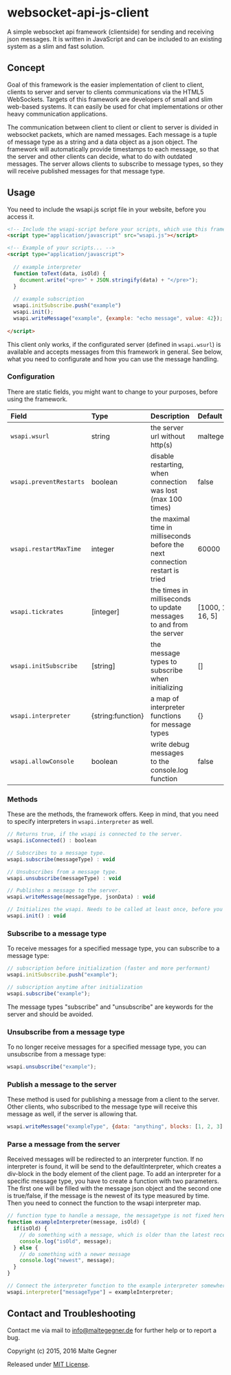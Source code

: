 # websocket-api-js-client
A simple websocket api framework (clientside) for sending and receiving json messages.
It is written in JavaScript and can be included to an existing system as a slim and fast solution.

## Concept
Goal of this framework is the easier implementation of client to client, clients to server and server to clients communications via the HTML5 WebSockets. Targets of this framework are developers of small and slim web-based systems. It can easily be used for chat implementations or other heavy communication applications.

The communication between client to client or client to server is divided in websocket packets, which are named messages.
Each message is a tuple of message type as a string and a data object as a json object. The framework will automatically provide timestamps to each message, so that the server and other clients can decide, what to do with outdated messages.
The server allows clients to subscribe to message types, so they will receive published messages for that message type.

## Usage
You need to include the wsapi.js script file in your website, before you access it.

```html
<!-- Include the wsapi-script before your scripts, which use this framework. -->
<script type="application/javascript" src="wsapi.js"></script>

<!-- Example of your scripts... -->
<script type="application/javascript">
  
  // example interpreter
  function toText(data, isOld) {
    document.write("<pre>" + JSON.stringify(data) + "</pre>");
  }
  
  // example subscription
  wsapi.initSubscribe.push("example")
  wsapi.init();
  wsapi.writeMessage("example", {example: "echo message", value: 42});
  
</script>
```

This client only works, if the configurated server (defined in ```wsapi.wsurl```) is available and accepts messages from this framework in general.
See below, what you need to configurate and how you can use the message handling.

### Configuration
There are static fields, you might want to change to your purposes, before using the framework.

| Field | Type | Description | Default |
|:------|:-----|:------------|:--------|
| ```wsapi.wsurl``` | string | the server url without http(s) | maltegegner.de/wsapi |
| ```wsapi.preventRestarts``` | boolean | disable restarting, when connection was lost (max 100 times) | false |
| ```wsapi.restartMaxTime``` | integer | the maximal time in milliseconds before the next connection restart is tried | 60000 |
| ```wsapi.tickrates``` | [integer] | the times in milliseconds to update messages to and from the server | [1000, 100, 50, 33, 16, 5] |
| ```wsapi.initSubscribe``` | [string] | the message types to subscribe when initializing | [] |
| ```wsapi.interpreter``` | {string:function} | a map of interpreter functions for message types | {} |
| ```wsapi.allowConsole``` | boolean | write debug messages to the console.log function | false |

### Methods
These are the methods, the framework offers.
Keep in mind, that you need to specify interpreters in ```wsapi.interpreter``` as well.

```javascript
// Returns true, if the wsapi is connected to the server.
wsapi.isConnected() : boolean

// Subscribes to a message type.
wsapi.subscribe(messageType) : void

// Unsubscribes from a message type.
wsapi.unsubscribe(messageType) : void

// Publishes a message to the server.
wsapi.writeMessage(messageType, jsonData) : void

// Initializes the wsapi. Needs to be called at least once, before you can write and read messages.
wsapi.init() : void
```

### Subscribe to a message type
To receive messages for a specified message type, you can subscribe to a message type:

```javascript
// subscription before initialization (faster and more performant)
wsapi.initSubscribe.push("example");

// subscription anytime after initialization
wsapi.subscribe("example");
```
The message types "subscribe" and "unsubscribe" are keywords for the server and should be avoided.


### Unsubscribe from a message type
To no longer receive messages for a specified message type, you can unsubscribe from a message type:
```javascript
wsapi.unsubscribe("example");
```

### Publish a message to the server
These method is used for publishing a message from a client to the server. Other clients, who subscribed to the message type will receive this message as well, if the server is allowing that.
```javascript
wsapi.writeMessage("exampleType", {data: "anything", blocks: [1, 2, 3], more: false});
```

### Parse a message from the server
Received messages will be redirected to an interpreter function. If no interpreter is found, it will be send to the defaultInterpreter, which creates a div-block in the body element of the client page.
To add an interpreter for a specific message type, you have to create a function with two parameters. The first one will be filled with the message json object and the second one is true/false, if the message is the newest of its type measured by time.
Then you need to connect the function to the wsapi interpreter map.
```javascript
// function type to handle a message, the messagetype is not fixed here
function exampleInterpreter(message, isOld) {
  if(isOld) {
    // do something with a message, which is older than the latest received for this type
    console.log("isOld", message);
  } else {
    // do something with a newer message
    console.log("newest", message);
  }
}

// Connect the interpreter function to the example interpreter somewhere before receiving the messages.
wsapi.interpreter["messageType"] = exampleInterpreter;
```

## Contact and Troubleshooting
Contact me via mail to info@maltegegner.de for further help or to report a bug.


Copyright (c) 2015, 2016 Malte Gegner

Released under [MIT License](LICENSE).
